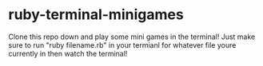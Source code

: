 # ruby-terminal-minigames

Clone this repo down and play some mini games in the terminal!
Just make sure to run "ruby filename.rb" in your termianl for whatever file youre currently in then watch the terminal!